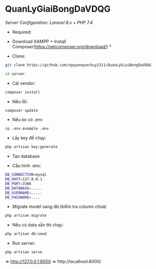 # QuanLyGiaiBongDaVDQG

*Server Configuration: Laravel 8.x + PHP 7.4*
- Required:
* Download XAMPP + Install Composer(https://getcomposer.org/download/) *

- Clone:
```sh
git clone https://github.com/nguyenquochuy2311/QuanLyGiaiBongDaVDQG
```
```sh
cd server
```

- Cài vendor:
```sh
composer install
```

- Nếu lỗi:
```sh
composer update
```
- Nếu ko có .env
```sh
cp .env.example .env 
```

- Lấy key để chạy:
```sh
php artisan key:generate
```
- Tạo database

- Cấu hình .env:
```sh
DB_CONNECTION=mysql          
DB_HOST=127.0.0.1            
DB_PORT=3306                 
DB_DATABASE=.....
DB_USERNAME=.....        
DB_PASSWORD=....
```

- Migrate model sang db:(kiểm tra column chưa)
```sh
php artisan migrate 
```

- Nếu có data sẵn thì chạy:
```sh
php artisan db:seed 
```

- Run server:
```sh
php artisan serve
```
=> http://127.0.0.1:8000 => http://localhost:8000/
